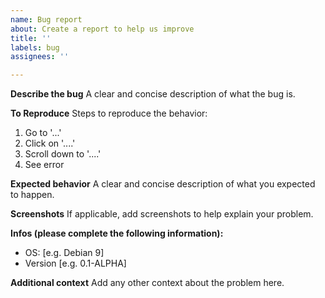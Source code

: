 ```yaml
---
name: Bug report
about: Create a report to help us improve
title: ''
labels: bug
assignees: ''

---
```


**Describe the bug**
A clear and concise description of what the bug is.

**To Reproduce**
Steps to reproduce the behavior:
1. Go to '...'
2. Click on '....'
3. Scroll down to '....'
4. See error

**Expected behavior**
A clear and concise description of what you expected to happen.

**Screenshots**
If applicable, add screenshots to help explain your problem.

**Infos (please complete the following information):**
 - OS: [e.g. Debian 9]
 - Version [e.g. 0.1-ALPHA]

**Additional context**
Add any other context about the problem here.
